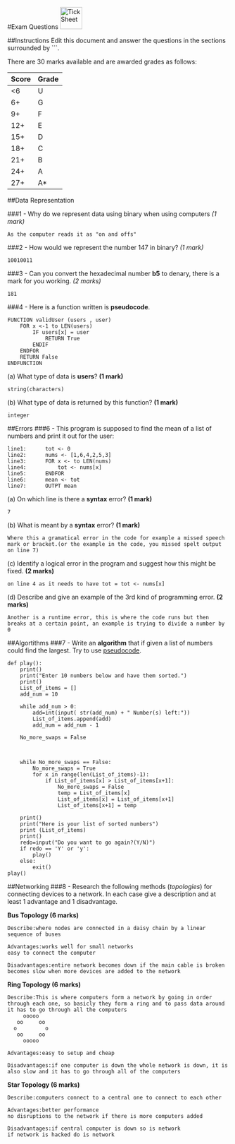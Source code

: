 #Exam Questions <img src="../../Resources/exam.png" width=50px alt="Tick Sheet">

##Instructions
Edit this document and answer the questions in the sections surrounded by ```.

There are 30 marks available and are awarded grades as follows:

|Score|Grade|
|-----|-----|
|<6|U|
|6+|G|
|9+|F|
|12+|E|
|15+|D|
|18+|C|
|21+|B|
|24+|A|
|27+|A*|


##Data Representation

###1 - Why do we represent data using binary when using computers *(1 mark)*

```
As the computer reads it as "on and offs" 
```
###2 - How would we represent the number 147 in binary? *(1 mark)*
```
10010011
```
###3 - Can you convert the hexadecimal number **b5** to denary, there is a mark for you working. *(2 marks)*
```
181
```
###4 - Here is a function written is **pseudocode**.
```
FUNCTION validUser (users , user)
    FOR x <-1 to LEN(users)
        IF users[x] = user
			RETURN True
		ENDIF
	ENDFOR
	RETURN False
ENDFUNCTION
```

(a) What type of data is **users**? **(1 mark)**
```
string(characters)
```

(b) What type of data is returned by this function? **(1 mark)**
```
integer
```

##Errors
###6 - This program is supposed to find the mean of a list of numbers and print it out for the user:
```
line1:		tot <- 0
line2:		nums <- [1,6,4,2,5,3]
line3:		FOR x <- to LEN(nums)
line4:			tot <- nums[x]
line5:		ENDFOR
line6:		mean <- tot
line7:		OUTPT mean
```

(a) On which line is there a **syntax** error? **(1 mark)**
```
7
```

(b) What is meant by a **syntax** error? **(1 mark)**
```
Where this a gramatical error in the code for example a missed speech mark or bracket.(or the example in the code, you missed spelt output on line 7)
```

(c) Identify a logical error in the program and suggest how this might be fixed. **(2 marks)**
```
on line 4 as it needs to have tot = tot <- nums[x]
```

(d) Describe and give an example of the 3rd kind of programming error. **(2 marks)**
```
Another is a runtime error, this is where the code runs but then breaks at a certain point, an example is trying to divide a number by 0
```

##Algortithms
###7 - Write an **algorithm** that if given a list of numbers could find the largest. Try to use [pseudocode](http://filestore2.aqa.org.uk/subjects/AQA-GCSE-COMPSCI-W-TRB-PSEU.PDF).
```
def play():
    print()
    print("Enter 10 numbers below and have them sorted.")
    print()
    List_of_items = []
    add_num = 10

    while add_num > 0:
        add=int(input( str(add_num) + " Number(s) left:"))
        List_of_items.append(add)
        add_num = add_num - 1

    No_more_swaps = False



    while No_more_swaps == False:
        No_more_swaps = True
        for x in range(len(List_of_items)-1):
            if List_of_items[x] > List_of_items[x+1]:
                No_more_swaps = False
                temp = List_of_items[x]
                List_of_items[x] = List_of_items[x+1]
                List_of_items[x+1] = temp

    print()
    print("Here is your list of sorted numbers")
    print (List_of_items)
    print()
    redo=input("Do you want to go again?(Y/N)")
    if redo == 'Y' or 'y':
        play()
    else:
        exit()
play()

```

##Networking
###8 - Research the following methods (*topologies*) for connecting devices to a network. In each case give a description and at least 1 advantage and 1 disadvantage.

**Bus Topology (6 marks)**
```
Describe:where nodes are connected in a daisy chain by a linear sequence of buses

Advantages:works well for small networks
easy to connect the computer

Disadvantages:entire network becomes down if the main cable is broken
becomes slow when more devices are added to the network
```

**Ring Topology (6 marks)**
```
Describe:This is where computers form a network by going in order through each one, so basicly they form a ring and to pass data around it has to go through all the computers
     ooooo
   oo     oo
  o         o
   oo     oo
     ooooo

Advantages:easy to setup and cheap

Disadvantages:if one computer is down the whole network is down, it is also slow and it has to go through all of the computers
```

**Star Topology (6 marks)**
```
Describe:computers connect to a central one to connect to each other

Advantages:better performance 
no disruptions to the network if there is more computers added

Disadvantages:if central computer is down so is network
if network is hacked do is network
```
